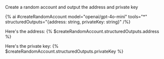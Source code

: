 Create a random account and output the address and private key

{% ai #createRandomAccount model="openai/gpt-4o-mini" tools="*" structuredOutputs="{address: string, privateKey: string}" /%}

Here's the address:
{% $createRandomAccount.structuredOutputs.address %}

Here's the private key:
{% $createRandomAccount.structuredOutputs.privateKey %}